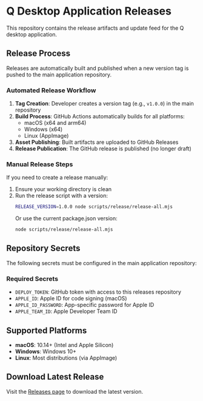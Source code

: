 # Q Desktop Application Releases

This repository contains the release artifacts and update feed for the Q desktop application.

## Release Process

Releases are automatically built and published when a new version tag is pushed to the main application repository.

### Automated Release Workflow

1. **Tag Creation**: Developer creates a version tag (e.g., `v1.0.0`) in the main repository
2. **Build Process**: GitHub Actions automatically builds for all platforms:
   - macOS (x64 and arm64)
   - Windows (x64)
   - Linux (AppImage)
3. **Asset Publishing**: Built artifacts are uploaded to GitHub Releases
4. **Release Publication**: The GitHub release is published (no longer draft)

### Manual Release Steps

If you need to create a release manually:

1. Ensure your working directory is clean
2. Run the release script with a version:
   ```bash
   RELEASE_VERSION=1.0.0 node scripts/release/release-all.mjs
   ```
   Or use the current package.json version:
   ```bash
   node scripts/release/release-all.mjs
   ```

## Repository Secrets

The following secrets must be configured in the main application repository:

### Required Secrets
- `DEPLOY_TOKEN`: GitHub token with access to this releases repository
- `APPLE_ID`: Apple ID for code signing (macOS)
- `APPLE_ID_PASSWORD`: App-specific password for Apple ID
- `APPLE_TEAM_ID`: Apple Developer Team ID

## Supported Platforms

- **macOS**: 10.14+ (Intel and Apple Silicon)
- **Windows**: Windows 10+
- **Linux**: Most distributions (via AppImage)

## Download Latest Release

Visit the [Releases page](https://github.com/piche-eu/piche_webx_releases/releases/latest) to download the latest version.
